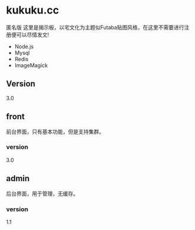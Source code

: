 kukuku.cc
=========

匿名版
这里是揭示板，以宅文化为主题似Futaba贴图风格，在这里不需要进行注册便可以尽情发文!

  - Node.js
  - Mysql
  - Redis
  - ImageMagick

Version
----

3.0

front
-----------

前台界面，只有基本功能，但是支持集群。

### version

3.0



admin
--------------

后台界面，用于管理，无缓存。

### version

1.1
